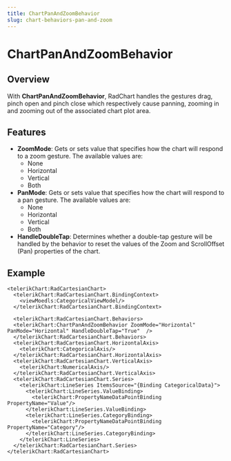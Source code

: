 ```yaml
---
title: ChartPanAndZoomBehavior
slug: chart-behaviors-pan-and-zoom
---
```


# ChartPanAndZoomBehavior #

## Overview ##

With **ChartPanAndZoomBehavior**, RadChart handles the gestures drag, pinch open and pinch close which respectively cause panning, zooming in and zooming out of the associated chart plot area.

## Features ##

- **ZoomMode**: Gets or sets value that specifies how the chart will respond to a zoom gesture. The available values are:
	- None
	- Horizontal
	- Vertical
	- Both
- **PanMode**: Gets or sets value that specifies how the chart will respond to a pan gesture. The available values are:
	- None
	- Horizontal
	- Vertical
	- Both
- **HandleDoubleTap**: Determines whether a double-tap gesture will be handled by the behavior to reset the values of the Zoom and ScrollOffset (Pan) properties of the chart.

## Example ##

    <telerikChart:RadCartesianChart>
	  <telerikChart:RadCartesianChart.BindingContext>
	    <viewMoedls:CategoricalViewModel/>
	  </telerikChart:RadCartesianChart.BindingContext>
	
	  <telerikChart:RadCartesianChart.Behaviors>
	  <telerikChart:ChartPanAndZoomBehavior ZoomMode="Horizontal" PanMode="Horizontal" HandleDoubleTap="True"  />
	  </telerikChart:RadCartesianChart.Behaviors>
	  <telerikChart:RadCartesianChart.HorizontalAxis>
	    <telerikChart:CategoricalAxis/>
	  </telerikChart:RadCartesianChart.HorizontalAxis>
	  <telerikChart:RadCartesianChart.VerticalAxis>
	    <telerikChart:NumericalAxis/>
	  </telerikChart:RadCartesianChart.VerticalAxis>
	  <telerikChart:RadCartesianChart.Series>
	    <telerikChart:LineSeries ItemsSource="{Binding CategoricalData}">
	      <telerikChart:LineSeries.ValueBinding>
	        <telerikChart:PropertyNameDataPointBinding PropertyName="Value"/>
	      </telerikChart:LineSeries.ValueBinding>
	      <telerikChart:LineSeries.CategoryBinding>
	        <telerikChart:PropertyNameDataPointBinding PropertyName="Category"/>
	      </telerikChart:LineSeries.CategoryBinding>
	    </telerikChart:LineSeries>
	  </telerikChart:RadCartesianChart.Series>
    </telerikChart:RadCartesianChart>